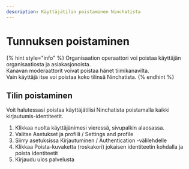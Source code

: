 ```yaml
---
description: Käyttäjätilin poistaminen Ninchatista
---
```


# Tunnuksen poistaminen

{% hint style="info" %}
Organisaation operaattori voi poistaa käyttäjän organisaatiosta ja asiakasjonoista.   
Kanavan moderaattorit voivat poistaa hänet tiimikanavilta.   
Vain käyttäjä itse voi poistaa koko tilinsä Ninchatista.
{% endhint %}

## Tilin poistaminen 

Voit halutessasi poistaa käyttäjätilisi Ninchatista poistamalla kaikki kirjautumis-identiteetit.

1. Klikkaa nuolta käyttäjänimesi vieressä, sivupalkin alaosassa.
2. Valitse Asetukset ja profiili / Settings and profile
3. Siirry asetuksissa Kirjautuminen / Authentication -välilehdelle
4. Klikkaa Poista-kuvaketta \(roskakori\) jokaisen identiteetin kohdalla ja poista identiteetit
5. Kirjaudu ulos palvelusta



